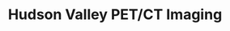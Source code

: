 ---
slug: hudson-valley-petct-imaging
title: Hudson Valley PET/CT Imaging
address: 111 North Highland Ave.
state: New York
stateAbbreviation: NY
city: Nyack
postal: 10960
url: (https://www.radnet.com/lhr-acpny/locations/hudson-valley-petct-imaging)
htmlHead:    null
body:    null
appointmentUrl: (https://www.radnet.com/hudson-valley-radiology/for-patients/request-appointment)
walkInTitle: Walk-In Hours
walkInDetails: Mon - Fri | 8:00 am - 4:00 pm
places:
- {
    name: "Hudson Valley Radiology Associates | Hudson Valley PET/CT Imaging",
    longitude: -73.926058000000,
    latitude: 41.095865000000,
}
---